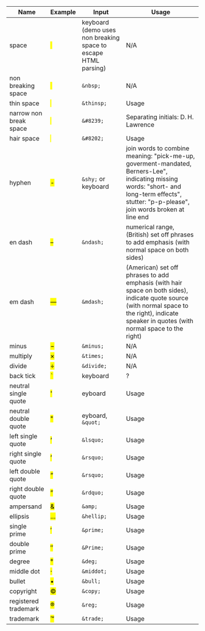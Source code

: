 | Name | Example | Input | Usage |
| ---- | ------- | ------- | ----- |
| space | <mark>&nbsp;</mark> | keyboard (demo uses non breaking space to escape HTML parsing) | N/A |
| non breaking space | <mark>&nbsp;</mark> | `&nbsp;` | N/A |
| thin space | <mark> </mark> | `&thinsp;` | Usage |
| narrow non break space | <mark>&#8239;</mark> | `&#8239;` | Separating initials: D.&#8239;H. Lawrence |
| hair space | <mark> </mark> | `&#8202;` | Usage |
| hyphen | <mark>-</mark> | `&shy;` or keyboard | join words to combine meaning: "pick-me-up, goverment-mandated, Berners-Lee", indicating missing words: "short- and long-term effects", stutter: "p-p-please", join words broken at line end |
| en dash | <mark>&ndash;</mark> | `&ndash;` | numerical range, (British) set off phrases to add emphasis (with normal space on both sides) |
| em dash | <mark>&mdash;</mark> | `&mdash;` | (American) set off phrases to add emphasis (with hair space on both sides), indicate quote source (with normal space to the right), indicate speaker in quotes (with normal space to the right) |
| minus | <mark>&minus;</mark> | `&minus;` | N/A |
| multiply | <mark>&times;</mark> | `&times;` | N/A |
| divide | <mark>&divide;</mark> | `&divide;` | N/A |
| back tick | <mark>`` ` ``</mark> | keyboard | ? |
| neutral single quote| <mark>'</mark> | eyboard | Usage |
| neutral double quote| <mark>"</mark> | eyboard, `&quot;` | Usage |
| left single quote | <mark>&lsquo;</mark> | `&lsquo;` | Usage |
| right single quote | <mark>&rsquo;</mark> | `&rsquo;` | Usage |
| left double quote | <mark>&ldquo;</mark> | `&rsquo;` | Usage |
| right double quote | <mark>&rdquo;</mark> | `&rdquo;` | Usage |
| ampersand | <mark>&amp;</mark> | `&amp;` | Usage |
| ellipsis | <mark>&hellip;</mark> | `&hellip;` | Usage |
| single prime | <mark>&prime;</mark> | `&prime;` | Usage |
| double prime | <mark>&Prime;</mark> | `&Prime;` | Usage |
| degree | <mark>&deg;</mark> | `&deg;` | Usage |
| middle dot | <mark>&middot;</mark> | `&middot;` | Usage |
| bullet | <mark>&bull;</mark> | `&bull;` | Usage |
| copyright | <mark>&copy;</mark> | `&copy;` | Usage |
| registered trademark | <mark>&reg;</mark> | `&reg;` | Usage |
| trademark | <mark>&trade;</mark> | `&trade;` | Usage |